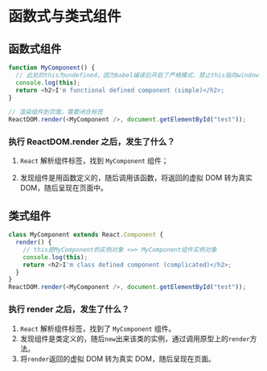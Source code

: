 # 函数式与类式组件

## 函数式组件

```js
function MyComponent() {
  // 此处的this为undefined，因为babel编译后开启了严格模式，禁止this指向window
  console.log(this);
  return <h2>I'm functional defined component (simple)</h2>;
}

// 渲染组件到页面，需要闭合标签
ReactDOM.render(<MyComponent />, document.getElementById("test"));
```

### 执行 ReactDOM.render 之后，发生了什么？

1. `React` 解析组件标签，找到 `MyComponent` 组件；

2. 发现组件是用函数定义的，随后调用该函数，将返回的虚拟 DOM 转为真实 DOM，随后呈现在页面中。

## 类式组件

```js
class MyComponent extends React.Component {
  render() {
    // this是MyComponent的实例对象 <=> MyComponent组件实例对象
    console.log(this);
    return <h2>I'm class defined component (complicated)</h2>;
  }
}
ReactDOM.render(<MyComponent />, document.getElementById("test"));
```

### 执行 render 之后，发生了什么？

1. `React` 解析组件标签，找到了 `MyComponent` 组件。
2. 发现组件是类定义的，随后`new`出来该类的实例，通过调用原型上的`render`方法。
3. 将`render`返回的虚拟 DOM 转为真实 DOM，随后呈现在页面。
